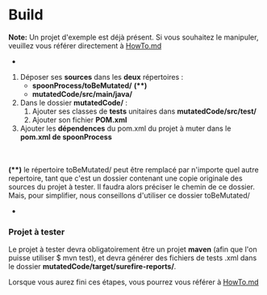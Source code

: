 <!-- Comment construire votre framework -->
<!-- Build c'est comment construire le framework,
le faire fonctionner (avoir ces 3 dossiers à tels endroits, compiler ce machin, avoir python d'installé, ...)
 donc tout ce qui est nécessaire niveau techniuqe-->
# Build #
<b>Note:</b> Un projet d'exemple est déjà présent. Si vous souhaitez le manipuler, veuillez vous référer directement à [HowTo.md](../blob/master/HowTo.md)

-

1. Déposer ses <b>sources</b> dans les <b>deux</b> répertoires :
    - <b>spoonProcess/toBeMutated/</b> <b>(**)</b>
    - <b>mutatedCode/src/main/java/</b>
2. Dans le dossier <b>mutatedCode/</b> :
    1. Ajouter ses classes de <b>tests</b> unitaires dans <b>mutatedCode/src/test/</b>
    2. Ajouter son fichier <b>POM.xml</b>
3. Ajouter les <b>dépendences</b> du pom.xml du projet à muter dans le <b>pom.xml de spoonProcess</b>

<br/>
<br/>
<b>(**)</b> le répertoire toBeMutated/ peut être remplacé par n'importe quel autre repertoire,
 tant que c'est un dossier contenant une copie originale des sources du projet à tester.
 Il faudra alors préciser le chemin de ce dossier. <br/>Mais, pour simplifier, nous conseillons d'utiliser ce dossier toBeMutated/

-
### Projet à tester #
Le projet à tester devra obligatoirement être un projet <b>maven</b> (afin que l'on puisse utiliser $ mvn test), et devra générer des fichiers de tests .xml dans le dossier <b>mutatedCode/target/surefire-reports/</b>.

Lorsque vous aurez fini ces étapes, vous pourrez vous référer à [HowTo.md](../blob/master/HowTo.md)